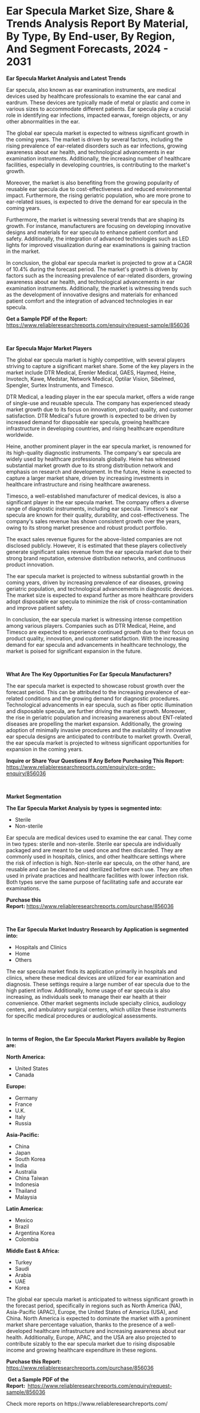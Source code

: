 <p><h1>Ear Specula Market Size, Share & Trends Analysis Report By Material, By Type, By End-user, By Region, And Segment Forecasts, 2024 - 2031</h1></p><p><strong>Ear Specula Market Analysis and Latest Trends</strong></p>
<p><p>Ear specula, also known as ear examination instruments, are medical devices used by healthcare professionals to examine the ear canal and eardrum. These devices are typically made of metal or plastic and come in various sizes to accommodate different patients. Ear specula play a crucial role in identifying ear infections, impacted earwax, foreign objects, or any other abnormalities in the ear.</p><p>The global ear specula market is expected to witness significant growth in the coming years. The market is driven by several factors, including the rising prevalence of ear-related disorders such as ear infections, growing awareness about ear health, and technological advancements in ear examination instruments. Additionally, the increasing number of healthcare facilities, especially in developing countries, is contributing to the market's growth.</p><p>Moreover, the market is also benefiting from the growing popularity of reusable ear specula due to cost-effectiveness and reduced environmental impact. Furthermore, the rising geriatric population, who are more prone to ear-related issues, is expected to drive the demand for ear specula in the coming years.</p><p>Furthermore, the market is witnessing several trends that are shaping its growth. For instance, manufacturers are focusing on developing innovative designs and materials for ear specula to enhance patient comfort and safety. Additionally, the integration of advanced technologies such as LED lights for improved visualization during ear examinations is gaining traction in the market.</p><p>In conclusion, the global ear specula market is projected to grow at a CAGR of 10.4% during the forecast period. The market's growth is driven by factors such as the increasing prevalence of ear-related disorders, growing awareness about ear health, and technological advancements in ear examination instruments. Additionally, the market is witnessing trends such as the development of innovative designs and materials for enhanced patient comfort and the integration of advanced technologies in ear specula.</p></p>
<p><strong>Get a Sample PDF of the Report:&nbsp;</strong> <a href="https://www.reliableresearchreports.com/enquiry/request-sample/856036">https://www.reliableresearchreports.com/enquiry/request-sample/856036</a></p>
<p>&nbsp;</p>
<p><strong>Ear Specula Major Market Players</strong></p>
<p><p>The global ear specula market is highly competitive, with several players striving to capture a significant market share. Some of the key players in the market include DTR Medical, Erenler Medical, GAES, Haymed, Heine, Invotech, Kawe, Medstar, Network Medical, Optilar Vision, Sibelmed, Spengler, Surtex Instruments, and Timesco.</p><p>DTR Medical, a leading player in the ear specula market, offers a wide range of single-use and reusable specula. The company has experienced steady market growth due to its focus on innovation, product quality, and customer satisfaction. DTR Medical's future growth is expected to be driven by increased demand for disposable ear specula, growing healthcare infrastructure in developing countries, and rising healthcare expenditure worldwide.</p><p>Heine, another prominent player in the ear specula market, is renowned for its high-quality diagnostic instruments. The company's ear specula are widely used by healthcare professionals globally. Heine has witnessed substantial market growth due to its strong distribution network and emphasis on research and development. In the future, Heine is expected to capture a larger market share, driven by increasing investments in healthcare infrastructure and rising healthcare awareness.</p><p>Timesco, a well-established manufacturer of medical devices, is also a significant player in the ear specula market. The company offers a diverse range of diagnostic instruments, including ear specula. Timesco's ear specula are known for their quality, durability, and cost-effectiveness. The company's sales revenue has shown consistent growth over the years, owing to its strong market presence and robust product portfolio.</p><p>The exact sales revenue figures for the above-listed companies are not disclosed publicly. However, it is estimated that these players collectively generate significant sales revenue from the ear specula market due to their strong brand reputation, extensive distribution networks, and continuous product innovation.</p><p>The ear specula market is projected to witness substantial growth in the coming years, driven by increasing prevalence of ear diseases, growing geriatric population, and technological advancements in diagnostic devices. The market size is expected to expand further as more healthcare providers adopt disposable ear specula to minimize the risk of cross-contamination and improve patient safety.</p><p>In conclusion, the ear specula market is witnessing intense competition among various players. Companies such as DTR Medical, Heine, and Timesco are expected to experience continued growth due to their focus on product quality, innovation, and customer satisfaction. With the increasing demand for ear specula and advancements in healthcare technology, the market is poised for significant expansion in the future.</p></p>
<p>&nbsp;</p>
<p><strong>What Are The Key Opportunities For Ear Specula Manufacturers?</strong></p>
<p><p>The ear specula market is expected to showcase robust growth over the forecast period. This can be attributed to the increasing prevalence of ear-related conditions and the growing demand for diagnostic procedures. Technological advancements in ear specula, such as fiber optic illumination and disposable specula, are further driving the market growth. Moreover, the rise in geriatric population and increasing awareness about ENT-related diseases are propelling the market expansion. Additionally, the growing adoption of minimally invasive procedures and the availability of innovative ear specula designs are anticipated to contribute to market growth. Overall, the ear specula market is projected to witness significant opportunities for expansion in the coming years.</p></p>
<p><strong>Inquire or Share Your Questions If Any Before Purchasing This Report:</strong> <a href="https://www.reliableresearchreports.com/enquiry/pre-order-enquiry/856036">https://www.reliableresearchreports.com/enquiry/pre-order-enquiry/856036</a></p>
<p>&nbsp;</p>
<p><strong>Market Segmentation</strong></p>
<p><strong>The Ear Specula Market Analysis by types is segmented into:</strong></p>
<p><ul><li>Sterile</li><li>Non-sterile</li></ul></p>
<p><p>Ear specula are medical devices used to examine the ear canal. They come in two types: sterile and non-sterile. Sterile ear specula are individually packaged and are meant to be used once and then discarded. They are commonly used in hospitals, clinics, and other healthcare settings where the risk of infection is high. Non-sterile ear specula, on the other hand, are reusable and can be cleaned and sterilized before each use. They are often used in private practices and healthcare facilities with lower infection risk. Both types serve the same purpose of facilitating safe and accurate ear examinations.</p></p>
<p><strong>Purchase this Report:&nbsp;</strong><a href="https://www.reliableresearchreports.com/purchase/856036">https://www.reliableresearchreports.com/purchase/856036</a></p>
<p>&nbsp;</p>
<p><strong>The Ear Specula Market Industry Research by Application is segmented into:</strong></p>
<p><ul><li>Hospitals and Clinics</li><li>Home</li><li>Others</li></ul></p>
<p><p>The ear specula market finds its application primarily in hospitals and clinics, where these medical devices are utilized for ear examination and diagnosis. These settings require a large number of ear specula due to the high patient inflow. Additionally, home usage of ear specula is also increasing, as individuals seek to manage their ear health at their convenience. Other market segments include specialty clinics, audiology centers, and ambulatory surgical centers, which utilize these instruments for specific medical procedures or audiological assessments.</p></p>
<p>&nbsp;</p>
<p><strong>In terms of Region, the Ear Specula Market Players available by Region are:</strong></p>
<p>
    <p> <strong> North America: </strong>
        <ul>
            <li>United States</li>
            <li>Canada</li>
        </ul>
        </p> 
    <p> <strong> Europe: </strong>
        <ul>
            <li>Germany</li>
            <li>France</li>
            <li>U.K.</li>
            <li>Italy</li>
            <li>Russia</li>
        </ul>
        </p> 
    <p> <strong> Asia-Pacific: </strong>
        <ul>
            <li>China</li>
            <li>Japan</li>
            <li>South Korea</li>
            <li>India</li>
            <li>Australia</li>
            <li>China Taiwan</li>
            <li>Indonesia</li>
            <li>Thailand</li>
            <li>Malaysia</li>
        </ul>
        </p> 
    <p> <strong> Latin America: </strong>
        <ul>
            <li>Mexico</li>
            <li>Brazil</li>
            <li>Argentina Korea</li>
            <li>Colombia</li>
        </ul>
        </p> 
    <p> <strong> Middle East & Africa: </strong>
        <ul>
            <li>Turkey</li>
            <li>Saudi</li>
            <li>Arabia</li>
            <li>UAE</li>
            <li>Korea</li>
        </ul>
    </p>
    </p>
<p><p>The global ear specula market is anticipated to witness significant growth in the forecast period, specifically in regions such as North America (NA), Asia-Pacific (APAC), Europe, the United States of America (USA), and China. North America is expected to dominate the market with a prominent market share percentage valuation, thanks to the presence of a well-developed healthcare infrastructure and increasing awareness about ear health. Additionally, Europe, APAC, and the USA are also projected to contribute sizably to the ear specula market due to rising disposable income and growing healthcare expenditure in these regions.</p></p>
<p><strong>Purchase this Report: </strong><a href="https://www.reliableresearchreports.com/purchase/856036">https://www.reliableresearchreports.com/purchase/856036</a></p>
<p>&nbsp;<strong>Get a Sample PDF of the Report:&nbsp;&nbsp;</strong><a href="https://www.reliableresearchreports.com/enquiry/request-sample/856036">https://www.reliableresearchreports.com/enquiry/request-sample/856036</a></p>
<p><strong></strong></p>
<p>Check more reports on https://www.reliableresearchreports.com/</p>